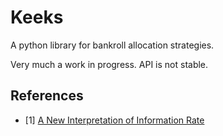 Keeks
=====

A python library for bankroll allocation strategies.

Very much a work in progress. API is not stable.

References
----------

 - [1] [A New Interpretation of Information Rate](http://www.herrold.com/brokerage/kelly.pdf)